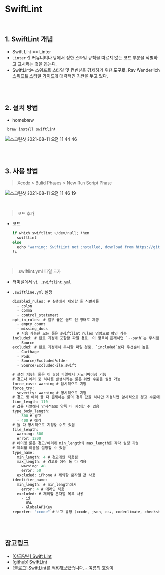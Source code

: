 # SwiftLint
<br>

## 1. SwiftLint 개념

- Swift Lint == Linter
- `Linter` 란 커뮤니티나 팀에서 정한 스타일 규칙을 따르지 않는 코드 부분을 식별하고 표시하는 것을 돕는다.
- SwiftLint는 스위프트 스타일 및 컨벤션을 강제하기 위한 도구로, [Ray Wenderlich 스위프트 스타일 가이드](https://github.com/raywenderlich/swift-style-guide)에 대략적인 기반을 두고 있다.

<br><br>

## 2. 설치 방법
- homebrew

```swift
 brew install swiftlint
 ```
 ![스크린샷 2021-08-11 오전 11 44 46](https://user-images.githubusercontent.com/65153742/128961558-f8626571-947e-4fbb-be50-757f9df88ae2.png)
 
 <br><br>
 
## 3. 사용 방법
 > Xcode > Bulid Phases > New Run Script Phase  
  
 ![스크린샷 2021-08-11 오전 11 46 19](https://user-images.githubusercontent.com/65153742/128961685-0cb83655-80e8-42d6-81a8-451b6124b78a.png)

<br>

> 코드 추가
- 코드

    ```swift
    if which swiftlint >/dev/null; then
      swiftlint
    else
      echo "warning: SwiftLint not installed, download from https://github.com/realm/SwiftLint"
    fi
    ```
<br>

> .swiftlint.yml 파일 추가
- 터미널에서 `vi .swiftlint.yml`
- `.swiftline.yml` 설정

    ```swift
    disabled_rules: # 실행에서 제외할 룰 식별자들
      - colon
      - comma
      - control_statement
    opt_in_rules: # 일부 룰은 옵트 인 형태로 제공
      - empty_count
      - missing_docs
      # 사용 가능한 모든 룰은 swiftlint rules 명령으로 확인 가능
    included: # 린트 과정에 포함할 파일 경로. 이 항목이 존재하면 `--path`는 무시됨
      - Source
    excluded: # 린트 과정에서 무시할 파일 경로. `included`보다 우선순위 높음
      - Carthage
      - Pods
      - Source/ExcludedFolder
      - Source/ExcludedFile.swift

    # 설정 가능한 룰은 이 설정 파일에서 커스터마이징 가능
    # 경고나 에러 중 하나를 발생시키는 룰은 위반 수준을 설정 가능
    force_cast: warning # 암시적으로 지정
    force_try:
      severity: warning # 명시적으로 지정
    # 경고 및 에러 둘 다 존재하는 룰의 경우 값을 하나만 지정하면 암시적으로 경고 수준에 설정됨
    line_length: 110
    # 값을 나열해서 암시적으로 양쪽 다 지정할 수 있음
    type_body_length:
      - 300 # 경고
      - 400 # 에러
    # 둘 다 명시적으로 지정할 수도 있음
    file_length:
      warning: 500
      error: 1200
    # 네이밍 룰은 경고/에러에 min_length와 max_length를 각각 설정 가능
    # 제외할 이름을 설정할 수 있음
    type_name:
      min_length: 4 # 경고에만 적용됨
      max_length: # 경고와 에러 둘 다 적용
        warning: 40
        error: 50
      excluded: iPhone # 제외할 문자열 값 사용
    identifier_name:
      min_length: # min_length에서
        error: 4 # 에러만 적용
      excluded: # 제외할 문자열 목록 사용
        - id
        - URL
        - GlobalAPIKey
    reporter: "xcode" # 보고 유형 (xcode, json, csv, codeclimate, checkstyle, junit, html, emoji, sonarqube, markdown, github-actions-logging)
    ```

<br><br>

## 참고링크
- [[야곰닷넷] Swift Lint](https://yagom.net/forums/topic/swift-lint-%EC%8D%A8%EB%B3%B4%EA%B8%B0/)
- [[github] SwiftLint](https://github.com/realm/SwiftLint/blob/master/README_KR.md)
- [[블로그] SwiftLint를 적용해보았습니다. - 여름의 호랑이](https://summerhorang.tistory.com/8)
